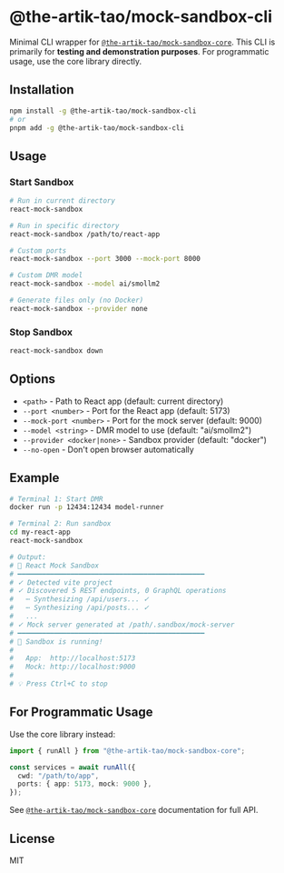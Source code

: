 # @the-artik-tao/mock-sandbox-cli

Minimal CLI wrapper for [`@the-artik-tao/mock-sandbox-core`](../mock-sandbox-core). This CLI is primarily for **testing and demonstration purposes**. For programmatic usage, use the core library directly.

## Installation

```bash
npm install -g @the-artik-tao/mock-sandbox-cli
# or
pnpm add -g @the-artik-tao/mock-sandbox-cli
```

## Usage

### Start Sandbox

```bash
# Run in current directory
react-mock-sandbox

# Run in specific directory
react-mock-sandbox /path/to/react-app

# Custom ports
react-mock-sandbox --port 3000 --mock-port 8000

# Custom DMR model
react-mock-sandbox --model ai/smollm2

# Generate files only (no Docker)
react-mock-sandbox --provider none
```

### Stop Sandbox

```bash
react-mock-sandbox down
```

## Options

- `<path>` - Path to React app (default: current directory)
- `--port <number>` - Port for the React app (default: 5173)
- `--mock-port <number>` - Port for the mock server (default: 9000)
- `--model <string>` - DMR model to use (default: "ai/smollm2")
- `--provider <docker|none>` - Sandbox provider (default: "docker")
- `--no-open` - Don't open browser automatically

## Example

```bash
# Terminal 1: Start DMR
docker run -p 12434:12434 model-runner

# Terminal 2: Run sandbox
cd my-react-app
react-mock-sandbox

# Output:
# 🚀 React Mock Sandbox
# ━━━━━━━━━━━━━━━━━━━━━━━━━━━━━━━━━━━━━━━━━━━━━━
# ✓ Detected vite project
# ✓ Discovered 5 REST endpoints, 0 GraphQL operations
#   ⋯ Synthesizing /api/users... ✓
#   ⋯ Synthesizing /api/posts... ✓
#   ...
# ✓ Mock server generated at /path/.sandbox/mock-server
# ━━━━━━━━━━━━━━━━━━━━━━━━━━━━━━━━━━━━━━━━━━━━━━
# 🎉 Sandbox is running!
#
#   App:  http://localhost:5173
#   Mock: http://localhost:9000
#
# 💡 Press Ctrl+C to stop
```

## For Programmatic Usage

Use the core library instead:

```typescript
import { runAll } from "@the-artik-tao/mock-sandbox-core";

const services = await runAll({
  cwd: "/path/to/app",
  ports: { app: 5173, mock: 9000 },
});
```

See [`@the-artik-tao/mock-sandbox-core`](../mock-sandbox-core) documentation for full API.

## License

MIT
